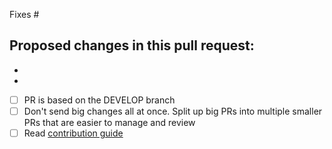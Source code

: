 Fixes #

Proposed changes in this pull request:
-
-
-

- [ ] PR is based on the DEVELOP branch
- [ ] Don't send big changes all at once. Split up big PRs into multiple smaller PRs that are easier to manage and review
- [ ] Read [contribution guide](https://github.com/PyMedusa/SickRage/blob/master/.github/CONTRIBUTING.md)
